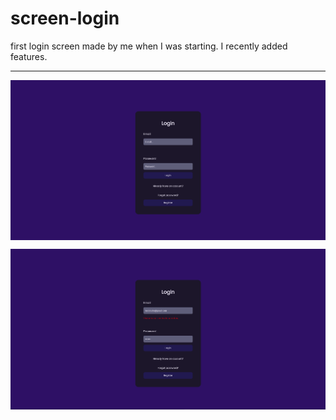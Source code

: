 # screen-login
 first login screen made by me when I was starting. I recently added features.
 <hr>
 <p align="center" style="display: flex; align-items: flex-start; justify-content: center;">
  <img src="./assets/img/telalogin.png" width="800px">
</p>
<p align="center" style="display: flex; align-items: flex-start; justify-content: center;">
  <img src="./assets/img/errorlogin.png" width="800px">
</p>

